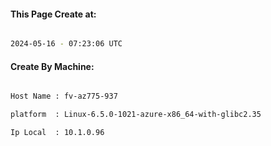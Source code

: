 
   
#### This Page Create at:

```bash

2024-05-16 - 07:23:06 UTC

```

#### Create By Machine:

```bash

Host Name : fv-az775-937

platform  : Linux-6.5.0-1021-azure-x86_64-with-glibc2.35

Ip Local  : 10.1.0.96

```

